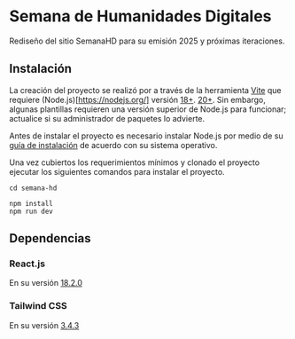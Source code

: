 # Semana de Humanidades Digitales

Rediseño del sitio SemanaHD para su emisión 2025 y próximas iteraciones.

## Instalación

La creación del proyecto se realizó por a través de la herramienta [Vite](https://vitejs.dev/) que requiere (Node.js)[https://nodejs.org/] versión [18+](https://nodejs.org/dist/latest-v18.x/). [20+](https://nodejs.org/dist/latest-v20.x/). Sin embargo, algunas plantillas requieren una versión superior de Node.js para funcionar; actualice si su administrador de paquetes lo advierte.

Antes de instalar el proyecto es necesario instalar Node.js por medio de su [guía de instalación](https://nodejs.org/en/download) de acuerdo con su sistema operativo.

Una vez cubiertos los requerimientos mínimos y clonado el proyecto ejecutar los siguientes comandos para instalar el proyecto.

```
cd semana-hd

npm install
npm run dev
```

## Dependencias

### React.js

En su versión [18.2.0](https://react.dev/)

### Tailwind CSS

En su versión [3.4.3](https://tailwindcss.com/)
